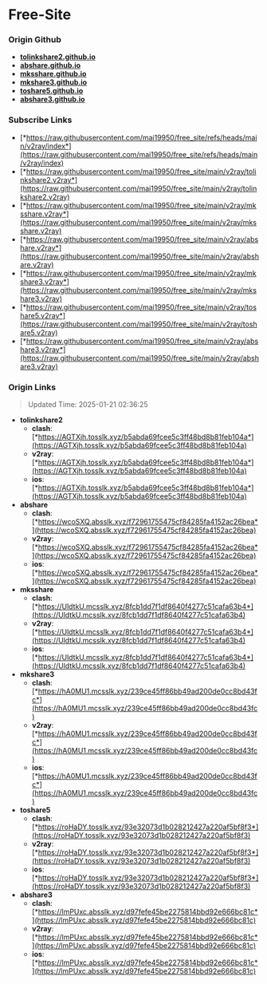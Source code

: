 # Free-Site

### Origin Github

- [**tolinkshare2.github.io**](https://github.com/tolinkshare2/tolinkshare2.github.io)
- [**abshare.github.io**](https://github.com/abshare/abshare.github.io)
- [**mksshare.github.io**](https://github.com/mksshare/mksshare.github.io)
- [**mkshare3.github.io**](https://github.com/mkshare3/mkshare3.github.io)
- [**toshare5.github.io**](https://github.com/toshare5/toshare5.github.io)
- [**abshare3.github.io**](https://github.com/abshare3/abshare3.github.io)

### Subscribe Links

- [*https://raw.githubusercontent.com/mai19950/free_site/refs/heads/main/v2ray/index*](https://raw.githubusercontent.com/mai19950/free_site/refs/heads/main/v2ray/index)
- [*https://raw.githubusercontent.com/mai19950/free_site/main/v2ray/tolinkshare2.v2ray*](https://raw.githubusercontent.com/mai19950/free_site/main/v2ray/tolinkshare2.v2ray)
- [*https://raw.githubusercontent.com/mai19950/free_site/main/v2ray/mksshare.v2ray*](https://raw.githubusercontent.com/mai19950/free_site/main/v2ray/mksshare.v2ray)
- [*https://raw.githubusercontent.com/mai19950/free_site/main/v2ray/abshare.v2ray*](https://raw.githubusercontent.com/mai19950/free_site/main/v2ray/abshare.v2ray)
- [*https://raw.githubusercontent.com/mai19950/free_site/main/v2ray/mkshare3.v2ray*](https://raw.githubusercontent.com/mai19950/free_site/main/v2ray/mkshare3.v2ray)
- [*https://raw.githubusercontent.com/mai19950/free_site/main/v2ray/toshare5.v2ray*](https://raw.githubusercontent.com/mai19950/free_site/main/v2ray/toshare5.v2ray)
- [*https://raw.githubusercontent.com/mai19950/free_site/main/v2ray/abshare3.v2ray*](https://raw.githubusercontent.com/mai19950/free_site/main/v2ray/abshare3.v2ray)

### Origin Links

> Updated Time: 2025-01-21 02:36:25

- **tolinkshare2**
  - **clash**: [*https://AGTXjh.tosslk.xyz/b5abda69fcee5c3ff48bd8b81feb104a*](https://AGTXjh.tosslk.xyz/b5abda69fcee5c3ff48bd8b81feb104a)
  - **v2ray**: [*https://AGTXjh.tosslk.xyz/b5abda69fcee5c3ff48bd8b81feb104a*](https://AGTXjh.tosslk.xyz/b5abda69fcee5c3ff48bd8b81feb104a)
  - **ios**: [*https://AGTXjh.tosslk.xyz/b5abda69fcee5c3ff48bd8b81feb104a*](https://AGTXjh.tosslk.xyz/b5abda69fcee5c3ff48bd8b81feb104a)
- **abshare**
  - **clash**: [*https://wcoSXQ.absslk.xyz/f72961755475cf84285fa4152ac26bea*](https://wcoSXQ.absslk.xyz/f72961755475cf84285fa4152ac26bea)
  - **v2ray**: [*https://wcoSXQ.absslk.xyz/f72961755475cf84285fa4152ac26bea*](https://wcoSXQ.absslk.xyz/f72961755475cf84285fa4152ac26bea)
  - **ios**: [*https://wcoSXQ.absslk.xyz/f72961755475cf84285fa4152ac26bea*](https://wcoSXQ.absslk.xyz/f72961755475cf84285fa4152ac26bea)
- **mksshare**
  - **clash**: [*https://UldtkU.mcsslk.xyz/8fcb1dd7f1df8640f4277c51cafa63b4*](https://UldtkU.mcsslk.xyz/8fcb1dd7f1df8640f4277c51cafa63b4)
  - **v2ray**: [*https://UldtkU.mcsslk.xyz/8fcb1dd7f1df8640f4277c51cafa63b4*](https://UldtkU.mcsslk.xyz/8fcb1dd7f1df8640f4277c51cafa63b4)
  - **ios**: [*https://UldtkU.mcsslk.xyz/8fcb1dd7f1df8640f4277c51cafa63b4*](https://UldtkU.mcsslk.xyz/8fcb1dd7f1df8640f4277c51cafa63b4)
- **mkshare3**
  - **clash**: [*https://hA0MU1.mcsslk.xyz/239ce45ff86bb49ad200de0cc8bd43fc*](https://hA0MU1.mcsslk.xyz/239ce45ff86bb49ad200de0cc8bd43fc)
  - **v2ray**: [*https://hA0MU1.mcsslk.xyz/239ce45ff86bb49ad200de0cc8bd43fc*](https://hA0MU1.mcsslk.xyz/239ce45ff86bb49ad200de0cc8bd43fc)
  - **ios**: [*https://hA0MU1.mcsslk.xyz/239ce45ff86bb49ad200de0cc8bd43fc*](https://hA0MU1.mcsslk.xyz/239ce45ff86bb49ad200de0cc8bd43fc)
- **toshare5**
  - **clash**: [*https://roHaDY.tosslk.xyz/93e32073d1b028212427a220af5bf8f3*](https://roHaDY.tosslk.xyz/93e32073d1b028212427a220af5bf8f3)
  - **v2ray**: [*https://roHaDY.tosslk.xyz/93e32073d1b028212427a220af5bf8f3*](https://roHaDY.tosslk.xyz/93e32073d1b028212427a220af5bf8f3)
  - **ios**: [*https://roHaDY.tosslk.xyz/93e32073d1b028212427a220af5bf8f3*](https://roHaDY.tosslk.xyz/93e32073d1b028212427a220af5bf8f3)
- **abshare3**
  - **clash**: [*https://lmPUxc.absslk.xyz/d97fefe45be2275814bbd92e666bc81c*](https://lmPUxc.absslk.xyz/d97fefe45be2275814bbd92e666bc81c)
  - **v2ray**: [*https://lmPUxc.absslk.xyz/d97fefe45be2275814bbd92e666bc81c*](https://lmPUxc.absslk.xyz/d97fefe45be2275814bbd92e666bc81c)
  - **ios**: [*https://lmPUxc.absslk.xyz/d97fefe45be2275814bbd92e666bc81c*](https://lmPUxc.absslk.xyz/d97fefe45be2275814bbd92e666bc81c)
